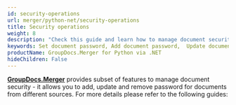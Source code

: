 ```yaml
---
id: security-operations
url: merger/python-net/security-operations
title: Security operations
weight: 8
description: "Check this guide and learn how to manage document security for PDF, Word, Excel, PowerPoint file types - add password, update password, remove password using GroupDocs.Merger for .NET."
keywords: Set document password, Add document password,  Update document password, Remove document password
productName: GroupDocs.Merger for Python via .NET
hideChildren: False
---
```

[**GroupDocs.Merger**](https://products.groupdocs.com/merger/python-net) provides subset of features to manage document security - it allows you to add, update and remove password for documents from different sources. For more details please refer to the following guides:
